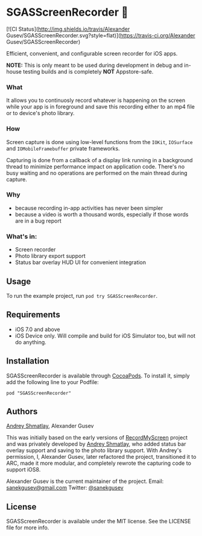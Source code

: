 # SGASScreenRecorder :movie_camera:

[![CI Status](http://img.shields.io/travis/Alexander Gusev/SGASScreenRecorder.svg?style=flat)](https://travis-ci.org/Alexander Gusev/SGASScreenRecorder)

Efficient, convenient, and configurable screen recorder for iOS apps.

**NOTE:** This is only meant to be used during development in debug and in-house testing builds and is completely **NOT** Appstore-safe.

### What

It allows you to continuosly record whatever is happening on the screen while your app is in foreground and save this recording either to an mp4 file or to device's photo library.

### How

Screen capture is done using low-level functions from the `IOKit`, `IOSurface` and `IOMobileFramebuffer` private frameworks.

Capturing is done from a callback of a display link running in a background thread to minimize performance impact on application code. There's no busy waiting and no operations are performed on the main thread during capture.

### Why

* because recording in-app activities has never been simpler
* because a video is worth a thousand words, especially if those words are in a bug report

### What's in:

* Screen recorder
* Photo library export support
* Status bar overlay HUD UI for convenient integration

## Usage

To run the example project, run `pod try SGASScreenRecorder`.

## Requirements

* iOS 7.0 and above
* iOS Device only. Will compile and build for iOS Simulator too, but will not do anything.

## Installation

SGASScreenRecorder is available through [CocoaPods](http://cocoapods.org). To install
it, simply add the following line to your Podfile:

    pod "SGASScreenRecorder"

## Authors

[Andrey Shmatlay](https://github.com/Shmatlay), Alexander Gusev

This was initially based on the early versions of [RecordMyScreen](https://github.com/coolstar/RecordMyScreen) project and was privately developed by [Andrey Shmatlay](https://github.com/Shmatlay), who added status bar overlay support and saving to the photo library support. With Andrey's permission, I, Alexander Gusev, later refactored the project, transitioned it to ARC, made it more modular, and completely rewrote the capturing code to support iOS8.

Alexander Gusev is the current maintainer of the project.
Email: [sanekgusev@gmail.com](mailto:sanekgusev@gmail.com)
Twitter: [@sanekgusev](https://twitter.com/sanekgusev)


## License

SGASScreenRecorder is available under the MIT license. See the LICENSE file for more info.

